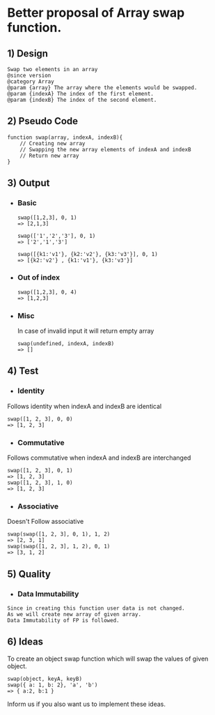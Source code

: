 # Better proposal of Array swap function.

## 1) Design
```
Swap two elements in an array
@since version
@category Array
@param {array} The array where the elements would be swapped.
@param {indexA} The index of the first element.
@param {indexB} The index of the second element.
```

## 2) Pseudo Code
    
    function swap(array, indexA, indexB){
        // Creating new array
        // Swapping the new array elements of indexA and indexB
        // Return new array
    }

## 3) Output

  + ### Basic
  
    ```
    swap([1,2,3], 0, 1)
    => [2,1,3]

    swap(['1','2','3'], 0, 1)
    => ['2','1','3']

    swap([{k1:'v1'}, {k2:'v2'}, {k3:'v3'}], 0, 1)
    => [{k2:'v2'} , {k1:'v1'}, {k3:'v3'}]
    ```

  + ### Out of index

    ```
    swap([1,2,3], 0, 4)
    => [1,2,3]
    ```
  + ### Misc
    In case of invalid input it will return empty array
    ```
    swap(undefined, indexA, indexB)
    => []
    ```

## 4) Test

  + ### Identity
    
  Follows identity when indexA and indexB are identical
  ```
  swap([1, 2, 3], 0, 0)
  => [1, 2, 3]
  ```

  + ### Commutative
    
  Follows commutative when indexA and indexB are interchanged
  ```
  swap([1, 2, 3], 0, 1)
  => [1, 2, 3]
  swap([1, 2, 3], 1, 0)
  => [1, 2, 3]
  ```

  + ### Associative
      
  Doesn't Follow associative 
  ``` 
  swap(swap([1, 2, 3], 0, 1), 1, 2) 
  => [2, 3, 1]
  swap(swap([1, 2, 3], 1, 2), 0, 1)
  => [3, 1, 2]
  ```

## 5) Quality
  + ### Data Immutability
  ```
  Since in creating this function user data is not changed.
  As we will create new array of given array.
  Data Immutability of FP is followed.
  ```

## 6) Ideas
To create an object swap function which will swap the values of given object.
  ```
  swap(object, keyA, keyB)
  swap({ a: 1, b: 2}, 'a', 'b')
  => { a:2, b:1 }
  ```
Inform us if you also want us to implement these ideas.